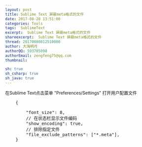 ```yaml
---
layout: post
title: Sublime Text 屏蔽meta格式的文件
date: 2017-08-28 13:51:00
categories: Tools
tags:  SublimeText
excerpt:  Sublime Text 屏蔽meta格式的文件
shareexcerpt:  Sublime Text 屏蔽meta格式的文件
thread: 20170080812510000
author: 大海明月
authorQQ: 593705098
authorEmail: zengfeng75@qq.com
thumbnail:

sh: true
sh_csharp: true
sh_java: true
---
```


在Sublime Text点击菜单 "Preferences/Settings" 打开用户配置文件


<pre>
	{

		"font_size": 8,
	    // 在状态栏显示文件编码
	    "show_encoding": true,
	    // 排除指定文件
	    "file_exclude_patterns": ["*.meta"],
	}
</pre>